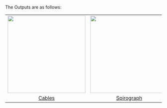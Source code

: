 The Outputs are as follows:

| | | |
|:-------------------------:|:-------------------------:|:-------------------------:|
| <img width="250px" src="https://user-images.githubusercontent.com/70031291/165902861-c21f9f63-a2a5-44fd-af0d-86c6d92e18f4.png">  | <img  width=250px src="https://user-images.githubusercontent.com/70031291/165954921-d8b8f7f3-e779-4675-833a-6d2d31cb0b5e.png"> | <img width="250px" src="https://user-images.githubusercontent.com/70031291/165959386-6dc8c5a9-086f-4d8b-916d-4f4adad80805.png">  
[Cables ][link1] | [ Spirograph][link2] | [ Spiralling][link3]





[link1]: https://github.com/BharadwajSavan/Turtle_Graphics_Python/blob/main/Circle%20Designs/Cables.py
[link2]: https://github.com/BharadwajSavan/Turtle_Graphics_Python/blob/main/Circle%20Designs/spirograph.py
[link3]: https://github.com/BharadwajSavan/Turtle_Graphics_Python/blob/main/Circle%20Designs/Spiralling.py
